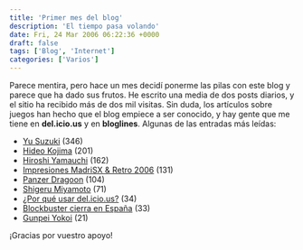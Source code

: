 ```yaml
---
title: 'Primer mes del blog'
description: 'El tiempo pasa volando'
date: Fri, 24 Mar 2006 06:22:36 +0000
draft: false
tags: ['Blog', 'Internet']
categories: ['Varios']
---
```


Parece mentira, pero hace un mes decidí ponerme las pilas con este blog y parece que ha dado sus frutos. He escrito una media de dos posts diarios, y el sitio ha recibido más de dos mil visitas. Sin duda, los artículos sobre juegos han hecho que el blog empiece a ser conocido, y hay gente que me tiene en **del.icio.us** y en **bloglines**. Algunas de las entradas más leídas:

*   [Yu Suzuki](/yu-suzuki/) (346)
*   [Hideo Kojima](/hideo-kojima/) (201)
*   [Hiroshi Yamauchi](/hiroshi-yamauchi/) (162)
*   [Impresiones MadriSX & Retro 2006](/impresiones-madrisx-retro-2006/) (131)
*   [Panzer Dragoon](/panzer-dragoon/) (104)
*   [Shigeru Miyamoto](/shigeru-miyamoto/) (71)
*   [¿Por qué usar del.icio.us?](/%c2%bfpor-que-usar-delicious/) (34)
*   [Blockbuster cierra en España](/blockbuster-cierra-en-espana/) (33)
*   [Gunpei Yokoi](/gunpei-yokoi/) (21)

¡Gracias por vuestro apoyo!
